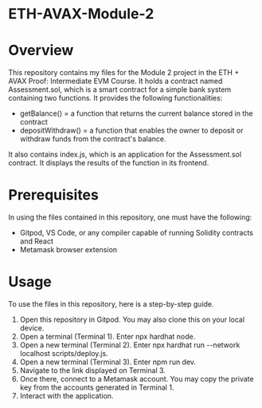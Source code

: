 # ETH-AVAX-Module-2
# Overview
This repository contains my files for the Module 2 project in the ETH + AVAX Proof: Intermediate EVM Course. It holds a contract named Assessment.sol, which is a smart contract for a simple bank system containing two functions. It provides the following functionalities:
- getBalance() = a function that returns the current balance stored in the contract
- depositWithdraw() = a function that enables the owner to deposit or withdraw funds from the contract's balance. 

It also contains index.js, which is an application for the Assessment.sol contract. It displays the results of the function in its frontend.

# Prerequisites
In using the files contained in this repository, one must have the following:
- Gitpod, VS Code, or any compiler capable of running Solidity contracts and React
- Metamask browser extension

# Usage
To use the files in this repository, here is a step-by-step guide.
1. Open this repository in Gitpod. You may also clone this on your local device.
2. Open a terminal (Terminal 1). Enter npx hardhat node.
3. Open a new terminal (Terminal 2). Enter npx hardhat run --network localhost scripts/deploy.js.
4. Open a new terminal (Terminal 3). Enter npm run dev.
5. Navigate to the link displayed on Terminal 3.
6. Once there, connect to a Metamask account. You may copy the private key from the accounts generated in Terminal 1.
7. Interact with the application. 
